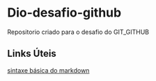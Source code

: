 # Dio-desafio-github
Repositorio criado para o desafio do GIT_GITHUB


## Links Úteis
[sintaxe básica do markdown](https://www.markdownguide.org/basic-syntax/)
